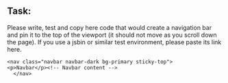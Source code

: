 ## Task: 

Please write, test and copy here code that would create a navigation bar and pin it to the top of the viewport (it should not move as you scroll down the page).  If you use a jsbin or similar test environment, please paste its link here.


    <nav class="navbar navbar-dark bg-primary sticky-top">
    <p>Navbar</p><!-- Navbar content -->
      </nav>